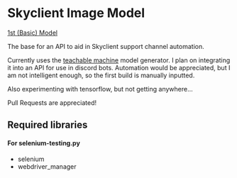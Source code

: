# Skyclient Image Model

[1st (Basic) Model](https://teachablemachine.withgoogle.com/models/h104zsiHQ/)

The base for an API to aid in Skyclient support channel automation.

Currently uses the [teachable machine](https://teachablemachine.withgoogle.com/train/image) model generator. I plan on integrating it into an API for use in discord bots. Automation would be appreciated, but I am not intelligent enough, so the first build is manually inputted.

Also experimenting with tensorflow, but not getting anywhere...

Pull Requests are appreciated!

## Required libraries

#### For **__selenium-testing.py__**
- selenium
- webdriver_manager
